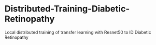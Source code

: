 # Distributed-Training-Diabetic-Retinopathy
Local distributed training of transfer learning with Resnet50 to ID Diabetic Retinopathy
